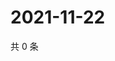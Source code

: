 # 2021-11-22

共 0 条

<!-- BEGIN WEIBO -->
<!-- 最后更新时间 Mon Nov 22 2021 17:14:49 GMT+0800 (China Standard Time) -->

<!-- END WEIBO -->
